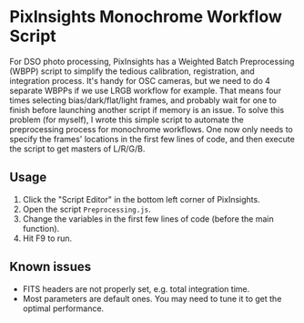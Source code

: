 # PixInsights Monochrome Workflow Script

For DSO photo processing, PixInsights has a Weighted Batch Preprocessing (WBPP) script to simplify the tedious calibration, registration, and integration process.
It's handy for OSC cameras, but we need to do 4 separate WBPPs if we use LRGB workflow for example.
That means four times selecting bias/dark/flat/light frames, and probably wait for one to finish before launching another script if memory is an issue.
To solve this problem (for myself), I wrote this simple script to automate the preprocessing process for monochrome workflows.
One now only needs to specify the frames' locations in the first few lines of code, and then execute the script to get masters of L/R/G/B.

## Usage

1. Click the "Script Editor" in the bottom left corner of PixInsights.
2. Open the script `Preprocessing.js`.
3. Change the variables in the first few lines of code (before the main function).
4. Hit F9 to run.

## Known issues

* FITS headers are not properly set, e.g. total integration time.
* Most parameters are default ones. You may need to tune it to get the optimal performance.